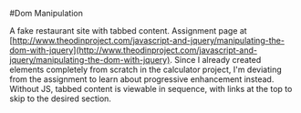 #Dom Manipulation

A fake restaurant site with tabbed content. Assignment page at [http://www.theodinproject.com/javascript-and-jquery/manipulating-the-dom-with-jquery](http://www.theodinproject.com/javascript-and-jquery/manipulating-the-dom-with-jquery). Since I already created elements completely from scratch in the calculator project, I'm deviating from the assignment to learn about progressive enhancement instead. Without JS, tabbed content is viewable in sequence, with links at the top to skip to the desired section.
